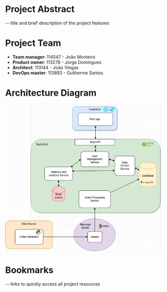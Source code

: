# Project Abstract
-- title and brief description of the project features
# Project Team
* **Team manager**: 114547 - João Monteiro
* **Product owner**: 113278 - Jorge Domingues
* **Architect**: 113144 - João Viegas 
* **DevOps master**: 113893 - Guilherme Santos
# Architecture Diagram
![Architecture Diagram](docs/reports/images/architecture.jpg)
# Bookmarks
-- links to quickly access all project resources

